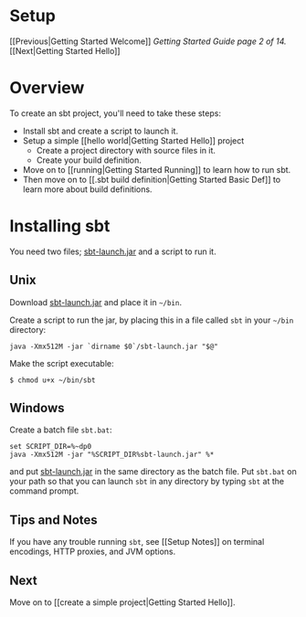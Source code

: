 [sbt-launch.jar]: http://typesafe.artifactoryonline.com/typesafe/ivy-releases/org.scala-tools.sbt/sbt-launch/0.11.0/sbt-launch.jar

# Setup

[[Previous|Getting Started Welcome]] _Getting Started Guide page 2 of 14._ [[Next|Getting Started Hello]]

# Overview

To create an sbt project, you'll need to take these steps:

 - Install sbt and create a script to launch it.
 - Setup a simple [[hello world|Getting Started Hello]] project
    - Create a project directory with source files in it.
    - Create your build definition.
 - Move on to [[running|Getting Started Running]] to learn how to run sbt.
 - Then move on to [[.sbt build definition|Getting Started Basic Def]] to learn more about build definitions.

# Installing sbt

You need two files; [sbt-launch.jar] and a script to run it.

## Unix

Download [sbt-launch.jar] and place it in `~/bin`.

Create a script to run the jar, by placing this in a file called `sbt` in your `~/bin` directory:

```text
java -Xmx512M -jar `dirname $0`/sbt-launch.jar "$@"
```

Make the script executable:

```text
$ chmod u+x ~/bin/sbt
```

## Windows

Create a batch file `sbt.bat`:

```text
set SCRIPT_DIR=%~dp0
java -Xmx512M -jar "%SCRIPT_DIR%sbt-launch.jar" %*
```

and put [sbt-launch.jar] in the same directory as the batch file.  Put `sbt.bat` on your path so that you can launch `sbt` in any directory by typing `sbt` at the command prompt.

## Tips and Notes

If you have any trouble running `sbt`, see [[Setup Notes]] on terminal encodings, HTTP proxies, and JVM options.

## Next

Move on to [[create a simple project|Getting Started Hello]].
